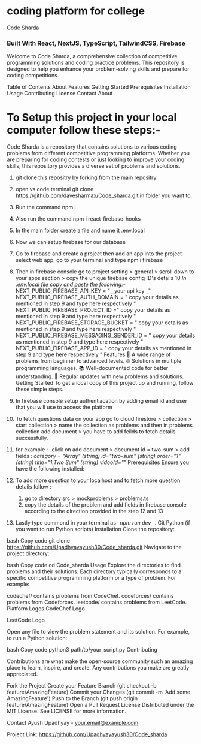 # coding platform for college 
Code Sharda

### Built With React, NextJS, TypeScript, TailwindCSS, Firebase
Welcome to Code Sharda, a comprehensive collection of competitive programming solutions and coding practice problems. This repository is designed to help you enhance your problem-solving skills and prepare for coding competitions.

Table of Contents
About
Features
Getting Started
Prerequisites
Installation
Usage
Contributing
License
Contact
About

# To Setup this project in your local computer follow these steps:-
Code Sharda is a repository that contains solutions to various coding problems from different competitive programming platforms. Whether you are preparing for coding contests or just looking to improve your coding skills, this repository provides a diverse set of problems and solutions.

1. git clone this repositry by forking from the main repositry
2. open vs code terminal  git clone https://github.com/davesharmax/Code_sharda.git in folder you want to.
3. Run the command npm i
4. Also run the command npm i react-firebase-hooks
5. In the main folder create a file and name it .env.local
6. Now we can setup firebase for our database 
8. Go to firebase and create a project then add an app into the project select web app. go to your terminal and type npm i firebase
9. Then in firebase console go to project setting > general > scroll down to your apps section > copy the unique firebase config ID's details
10.*In .env.local file copy and paste the following:-*
NEXT_PUBLIC_FIREBASE_API_KEY = "__your api key _"
NEXT_PUBLIC_FIREBASE_AUTH_DOMAIN = " copy your details as mentioned in  step 9 and type here respectively "
NEXT_PUBLIC_FIREBASE_PROJECT_ID =" copy your details as mentioned in  step 9 and type here respectively "
NEXT_PUBLIC_FIREBASE_STORAGE_BUCKET = " copy your details as mentioned in  step 9 and type here respectively "
NEXT_PUBLIC_FIREBASE_MESSAGING_SENDER_ID = " copy your details as mentioned in  step 9 and type here respectively "
NEXT_PUBLIC_FIREBASE_APP_ID = " copy your details as mentioned in  step 9 and type here respectively "
Features
📝 A wide range of problems from beginner to advanced levels.
🌐 Solutions in multiple programming languages.
📚 Well-documented code for better understanding.
🔄 Regular updates with new problems and solutions.
Getting Started
To get a local copy of this project up and running, follow these simple steps.

11. In firebase console setup authentiacation by adding email id and user that you will use to access the platform
12. To fetch questions data on your app go to cloud firestore > collection > start collection > name the collection as problems and then in problems collection add document > you have to add feilds to fetch details successfully.
13. for example :-  click on add document > document id = two-sum >  add fields :
_category =   "Array"
     (string)
id="two-sum"
     (string)
order="1"
    (string)
title="1.Two Sum"
     (string)
videoId=""_
Prerequisites
Ensure you have the following installed:

14. To add more question to your localhost and to fetch more question details follow :-
    1. go to directory src > mockproblems > problems.ts
    2. copy the details of the problem and add fields in firebase console according to the direction provided in the step 12 and 13
15. Lastly type commond in your terminal as_ *npm run dev*_ .
Git
Python (if you want to run Python scripts)
Installation
Clone the repository:

bash
Copy code
git clone https://github.com/Upadhyayayush30/Code_sharda.git
Navigate to the project directory:

bash
Copy code
cd Code_sharda
Usage
Explore the directories to find problems and their solutions. Each directory typically corresponds to a specific competitive programming platform or a type of problem. For example:

codechef/ contains problems from CodeChef.
codeforces/ contains problems from Codeforces.
leetcode/ contains problems from LeetCode.
Platform Logos
CodeChef Logo

LeetCode Logo

Open any file to view the problem statement and its solution. For example, to run a Python solution:

bash
Copy code
python3 path/to/your_script.py
Contributing

Contributions are what make the open-source community such an amazing place to learn, inspire, and create. Any contributions you make are greatly appreciated.

Fork the Project
Create your Feature Branch (git checkout -b feature/AmazingFeature)
Commit your Changes (git commit -m 'Add some AmazingFeature')
Push to the Branch (git push origin feature/AmazingFeature)
Open a Pull Request
License
Distributed under the MIT License. See LICENSE for more information.

Contact
Ayush Upadhyay - your.email@example.com

Project Link: https://github.com/Upadhyayayush30/Code_sharda
